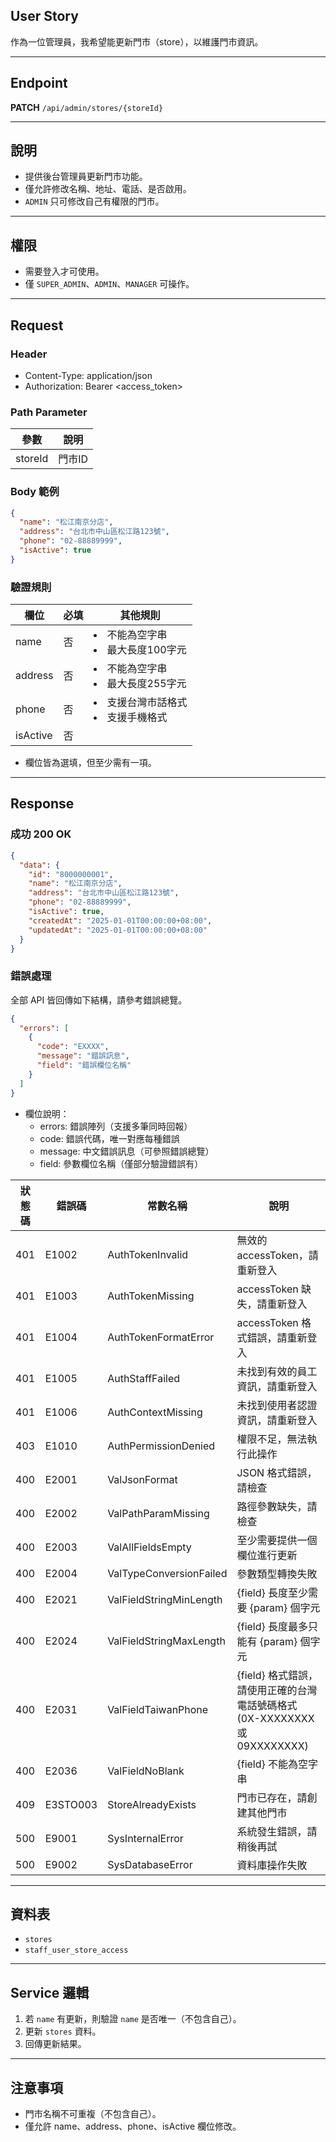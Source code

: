 ## User Story

作為一位管理員，我希望能更新門市（store），以維護門市資訊。

---

## Endpoint

**PATCH** `/api/admin/stores/{storeId}`

---

## 說明

- 提供後台管理員更新門市功能。
- 僅允許修改名稱、地址、電話、是否啟用。
- `ADMIN` 只可修改自己有權限的門市。

---

## 權限

- 需要登入才可使用。
- 僅 `SUPER_ADMIN`、`ADMIN`、`MANAGER` 可操作。

---

## Request

### Header

- Content-Type: application/json
- Authorization: Bearer <access_token>

### Path Parameter

| 參數    | 說明   |
| ------- | ------ |
| storeId | 門市ID |

### Body 範例

```json
{
  "name": "松江南京分店",
  "address": "台北市中山區松江路123號",
  "phone": "02-88889999",
  "isActive": true
}
```

### 驗證規則

| 欄位     | 必填 | 其他規則                              |
| -------- | ---- | ------------------------------------- |
| name     | 否   | <li>不能為空字串<li>最大長度100字元   |
| address  | 否   | <li>不能為空字串<li>最大長度255字元   |
| phone    | 否   | <li>支援台灣市話格式 <li>支援手機格式 |
| isActive | 否   |                                       |

- 欄位皆為選填，但至少需有一項。

---

## Response

### 成功 200 OK

```json
{
  "data": {
    "id": "8000000001",
    "name": "松江南京分店",
    "address": "台北市中山區松江路123號",
    "phone": "02-88889999",
    "isActive": true,
    "createdAt": "2025-01-01T00:00:00+08:00",
    "updatedAt": "2025-01-01T00:00:00+08:00"
  }
}
```

### 錯誤處理

全部 API 皆回傳如下結構，請參考錯誤總覽。

```json
{
  "errors": [
    {
      "code": "EXXXX",
      "message": "錯誤訊息",
      "field": "錯誤欄位名稱"
    }
  ]
}
```

- 欄位說明：
  - errors: 錯誤陣列（支援多筆同時回報）
  - code: 錯誤代碼，唯一對應每種錯誤
  - message: 中文錯誤訊息（可參照錯誤總覽）
  - field: 參數欄位名稱（僅部分驗證錯誤有）

| 狀態碼 | 錯誤碼   | 常數名稱                | 說明                                                                       |
| ------ | -------- | ----------------------- | -------------------------------------------------------------------------- |
| 401    | E1002    | AuthTokenInvalid        | 無效的 accessToken，請重新登入                                             |
| 401    | E1003    | AuthTokenMissing        | accessToken 缺失，請重新登入                                               |
| 401    | E1004    | AuthTokenFormatError    | accessToken 格式錯誤，請重新登入                                           |
| 401    | E1005    | AuthStaffFailed         | 未找到有效的員工資訊，請重新登入                                           |
| 401    | E1006    | AuthContextMissing      | 未找到使用者認證資訊，請重新登入                                           |
| 403    | E1010    | AuthPermissionDenied    | 權限不足，無法執行此操作                                                   |
| 400    | E2001    | ValJsonFormat           | JSON 格式錯誤，請檢查                                                      |
| 400    | E2002    | ValPathParamMissing     | 路徑參數缺失，請檢查                                                       |
| 400    | E2003    | ValAllFieldsEmpty       | 至少需要提供一個欄位進行更新                                               |
| 400    | E2004    | ValTypeConversionFailed | 參數類型轉換失敗                                                           |
| 400    | E2021    | ValFieldStringMinLength | {field} 長度至少需要 {param} 個字元                                        |
| 400    | E2024    | ValFieldStringMaxLength | {field} 長度最多只能有 {param} 個字元                                      |
| 400    | E2031    | ValFieldTaiwanPhone     | {field} 格式錯誤，請使用正確的台灣電話號碼格式 (0X-XXXXXXXX 或 09XXXXXXXX) |
| 400    | E2036    | ValFieldNoBlank         | {field} 不能為空字串                                                       |
| 409    | E3STO003 | StoreAlreadyExists      | 門市已存在，請創建其他門市                                                 |
| 500    | E9001    | SysInternalError        | 系統發生錯誤，請稍後再試                                                   |
| 500    | E9002    | SysDatabaseError        | 資料庫操作失敗                                                             |

---

## 資料表

- `stores`
- `staff_user_store_access`

---

## Service 邏輯

1. 若 `name` 有更新，則驗證 `name` 是否唯一（不包含自己）。
2. 更新 `stores` 資料。
3. 回傳更新結果。

---

## 注意事項

- 門市名稱不可重複（不包含自己）。
- 僅允許 name、address、phone、isActive 欄位修改。
